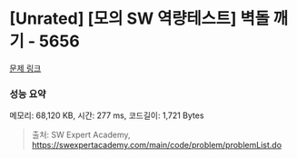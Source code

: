 # [Unrated] [모의 SW 역량테스트] 벽돌 깨기 - 5656 

[문제 링크](https://swexpertacademy.com/main/code/problem/problemDetail.do?contestProbId=AWXRQm6qfL0DFAUo) 

### 성능 요약

메모리: 68,120 KB, 시간: 277 ms, 코드길이: 1,721 Bytes



> 출처: SW Expert Academy, https://swexpertacademy.com/main/code/problem/problemList.do